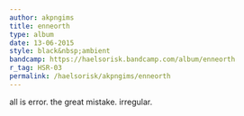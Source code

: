 ```yaml
---
author: akpngims
title: enneorth
type: album
date: 13-06-2015
style: black&nbsp;ambient
bandcamp: https://haelsorisk.bandcamp.com/album/enneorth
r_tag: HSR-03
permalink: /haelsorisk/akpngims/enneorth
---
```


all is error. the great mistake. irregular.
